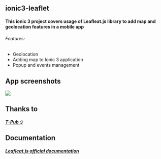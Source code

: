 ## ionic3-leaflet
#### This ionic 3 project covers usage of Leafleat.js library to add map and geolocation features in a mobile app 
###### Features:
- Geolocation
- Adding map to Ionic 3 application
- Popup and events management

## App screenshots
<div>
    <img src="https://github.com/nicoladileo/ionic3-leaflet/blob/master/screen.PNG">
</div>

## Thanks to 
##### [T-Pub :)](http://tphangout.com/ionic-3-leaflet-maps-geolocation-markers/)

## Documentation
##### [Leafleat.js official documentation](https://leafletjs.com/)


